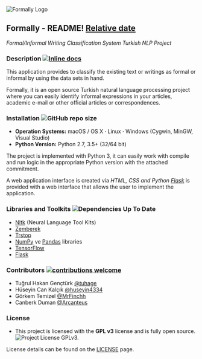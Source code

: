 ![Formally Logo](https://i.hizliresim.com/dLAVlZ.jpg)
## Formally - README! [Relative date](https://img.shields.io/date/1575184818?color=once&label=last-commit&logo=son-gelistirme)
*Formal/Informal Writing Classification System Turkish NLP Project*

### Description [![Inline docs](http://inch-ci.org/github/arcanteus/formally.svg?branch=master)](http://inch-ci.org/github/arcanteus/formally)

This application provides to classify the existing text or writings as formal or informal by using the data sets in hand.

Formally, it is an open source Turkish natural language processing project where you can easily identify informal expressions in your articles, academic e-mail or other official articles or correspondences.


### Installation ![GitHub repo size](https://img.shields.io/github/repo-size/arcanteus/formally)
* **Operation Systems:** macOS / OS X · Linux · Windows (Cygwin, MinGW, Visual Studio)
* **Python Version:** Python 2.7, 3.5+ (32/64 bit)

The project is implemented with Python 3, it can easily work with compile and run logic in the appropriate Python version with the attached commitment.

A web application interface is created via *HTML, CSS and Python [Flask](https://pythonspot.com/flask-web-app-with-python/)* is provided with a web interface that allows the user to implement the application. 


### Libraries and Toolkits ![Dependencies Up To Date](https://img.shields.io/badge/dependencies-up%20to%20date-green)
* [Nltk](https://github.com/nltk/nltk) (Neural Language Tool Kits) 
* [Zemberek](https://github.com/ahmetaa/zemberek-nlp)
* [Trstop](https://github.com/ahmetax/trstop)
* [NumPy](https://numpy.org/) ve [Pandas](https://pandas.pydata.org/) libraries
* [TensorFlow](https://www.tensorflow.org/)
* [Flask](https://pythonspot.com/flask-web-app-with-python/) 

### Contributors [![contributions welcome](https://img.shields.io/badge/contributions-welcome-brightgreen.svg?style=flat)](https://github.com/arcanteus/formally/issues)

* Tuğrul Hakan Gençtürk [@tuhage](https://www.github.com/tuhage)
* Hüseyin Can Kalçık [@huseyin4334](https://www.github.com/huseyin4334)
* Görkem Temizel [@MrFinchh](https://www.github.com/MrFinchh)
* Canberk Duman [@Arcanteus](https://www.github.com/Arcanteus)



### License

* This project is licensed with the **GPL v3** license and is fully open source. ![Project License GPLv3.](https://img.shields.io/badge/License-GPLv3-yellow) 


License details can be found on the [LICENSE](LICENSE) page.

